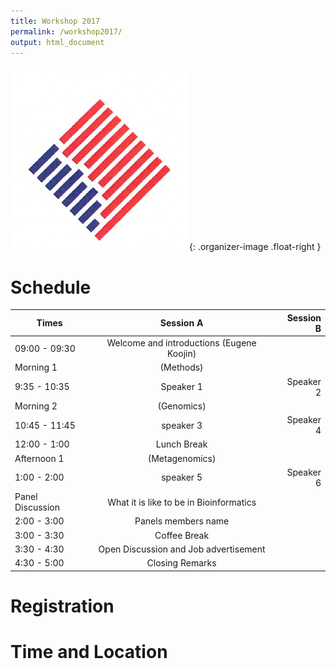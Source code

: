 ```yaml
---
title: Workshop 2017
permalink: /workshop2017/
output: html_document
---
```

![logo](../images/logo.jpg){: .organizer-image .float-right }




# Schedule

| Times         | Session A     | Session B  |
| ------------- |:-------------:| ----------:|
| 09:00 - 09:30 | Welcome and introductions (Eugene Koojin) |
| Morning 1 | (Methods)
9:35 - 10:35      | Speaker 1      |   Speaker 2 |
| Morning 2 | (Genomics)
10:45 - 11:45 | speaker 3      |    Speaker 4 |
| 12:00 - 1:00 | Lunch Break                |
| Afternoon 1 | (Metagenomics)
1:00 - 2:00 | speaker 5      |    Speaker 6 |
|  Panel Discussion | What it is like to be in Bioinformatics
2:00 - 3:00 | Panels members name |
| 3:00 - 3:30 | Coffee Break                |
| 3:30 - 4:30 | Open Discussion and Job advertisement   |
| 4:30 - 5:00 | Closing Remarks                |



# Registration



# Time and Location


